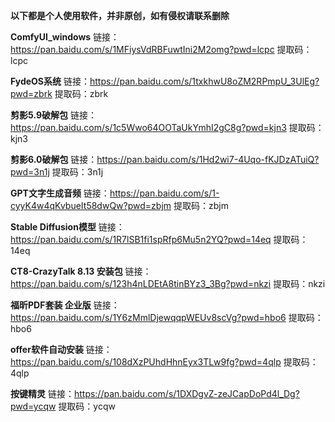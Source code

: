 **以下都是个人使用软件，并非原创，如有侵权请联系删除**

**ComfyUI_windows**
链接：https://pan.baidu.com/s/1MFiysVdRBFuwtIni2M2omg?pwd=lcpc 
提取码：lcpc 

**FydeOS系统**
链接：https://pan.baidu.com/s/1txkhwU8oZM2RPmpU_3UlEg?pwd=zbrk 
提取码：zbrk 

**剪影5.9破解包**
链接：https://pan.baidu.com/s/1c5Wwo64OOTaUkYmhI2gC8g?pwd=kjn3 
提取码：kjn3 

**剪影6.0破解包**
链接：https://pan.baidu.com/s/1Hd2wi7-4Uqo-fKJDzATuiQ?pwd=3n1j 
提取码：3n1j 

**GPT文字生成音频**
链接：https://pan.baidu.com/s/1-cyyK4w4qKvbueIt58dwQw?pwd=zbjm 
提取码：zbjm 

**Stable Diffusion模型**
链接：https://pan.baidu.com/s/1R7lSB1fi1spRfp6Mu5n2YQ?pwd=14eq 
提取码：14eq 

**CT8-CrazyTalk  8.13 安装包**
链接：https://pan.baidu.com/s/123h4nLDEtA8tinBYz3_3Bg?pwd=nkzi 
提取码：nkzi 

**福昕PDF套装 企业版**
链接：https://pan.baidu.com/s/1Y6zMmlDjewqqpWEUv8scVg?pwd=hbo6 
提取码：hbo6 

**offer软件自动安装**
链接：https://pan.baidu.com/s/108dXzPUhdHhnEyx3TLw9fg?pwd=4qlp
提取码：4qlp

**按键精灵**
链接：https://pan.baidu.com/s/1DXDgvZ-zeJCapDoPd4l_Dg?pwd=ycqw 
提取码：ycqw 

